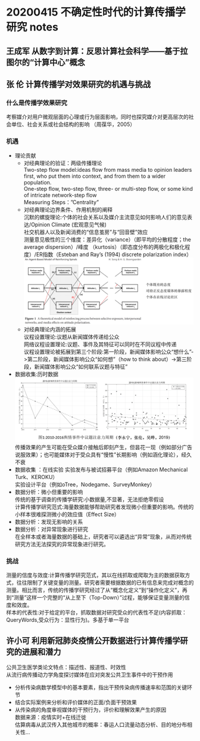 # 20200415 不确定性时代的计算传播学研究 notes
## 王成军   从数字到计算：反思计算社会科学——基于拉图尔的“计算中心”概念




## 张 伦    计算传播学对效果研究的机遇与挑战
### 什么是传播学效果研究
考察媒介对用户微观层面的心理或行为层面影响，同时也探究媒介对更高层次的社会单位、社会关系或社会结构的影响 （周葆华，2005）  
### 机遇
- 理论贡献
  - 对经典理论的验证：两级传播理论   
    Two-step flow model:ideas flow from mass media to opinion leaders first, who put them into context, and from them to a wider population.  
    One-step flow, two-step flow, three- or multi-step flow, or some kind of intricate network-step flow  
    Measuring Steps：”Centrality”
  - 对经典理论边界条件、作用机制的阐释  
    沉默的螺旋理论:个体的社会关系以及媒介主流意见如何影响人们的意见表达/Opinion Climate (宏观意见气候)  
    社交机器人以及新闻消费的“信息茧房”与“回音壁”效应  
    测量意见极性的三个维度：差异化（variance）（即平均的分散程度；the average dispersion）/峰度 （kurtosis）（即态度分布的两极化和极化程度）/ER指数（Esteban and Ray’s (1994) discrete polarization index）  
![img](https://github.com/Kittyuzu1207/Share/blob/master/img/04151.png)
  - 对经典理论内涵的拓展  
    议程设置理论:议题从新闻媒体传递给公众  
    网络议程设置理论:议题、事件及其特征可以同时在不同议程中传递  
    议程设置理论被拓展到第三个阶段:第一阶段，新闻媒体影响公众“想什么”->第二阶段，新闻媒体影响公众“如何想”（how to think
about）->第三阶段，新闻媒体影响公众“如何联系议题与特征”  
- 数据收集:历时数据  
![img](https://github.com/Kittyuzu1207/Share/blob/master/img/04152.png)  
传播效果的产生可能在受众媒介接触后即刻产生，但昙花一现（例如部分广告说服效果）；也可能媒体对于受众具有“慢性”长期影响（例如涵化理论），经久不衰
- 数据收集 ：在线实验
实验发布与被试招募平台（例如Amazon Mechanical Turk、KEROKU）  
实验设计平台（例如oTree，Nodegame、SurveyMonkey）  
- 数据分析：微小但重要的影响  
传统的基于调查的传播学研究:小数据量,不显著，无法拒绝零假设  
计算传播学研究范式:海量数据能够帮助研究者发现微小但重要的影响。传统的小样本很难探测微小的效应值（Effect Size）  
- 数据分析：发现无影响的关系  
- 数据分析：对异常现象进行研究  
在全样本或者海量数据的基础上，研究者可以遴选出“异常”现象，从而对传统研究方法无法探究的异常现象进行研究。  
### 挑战
测量的信度与效度:计算传播学研究范式，其以在线抓取或爬取为主的数据获取方式，往往限制了关键变量的测量。研究者需要根据数据的已有信息来完成对概念的测量。相比而言，传统的传播学研究经过了从“概念化定义”到“操作化定义”，再到“测量”这样一个完整的“从上至下（Top-Down）”过程，能够保证变量测量的信度和效度。  
样本的代表性:对于给定的平台，抓取数据对研究受众的代表性不足(内容抓取： QueryWords,受众行为：显性行为)。多基于单一平台
## 许小可   利用新冠肺炎疫情公开数据进行计算传播学研究的进展和潜力
公共卫生医学类论文特点：描述性、报道性、时效性  
从流行病传播动力学角度探讨媒体在应对突发公共卫生事件中的干预作用    
- 分析传染病数学模型中的基本要素，指出干预传染病传播速率和范围的关键环节  
- 结合实际案例来分析和评价媒体的正面/负面干预效果  
- 从传染病的角度审视媒体的干预行为，评价和理解效果产生的原因  
数据来源：疫情实时+在线迁徙  
估算病毒从武汉传入其他城市的概率：春运人口流量动态分析、目的地分布相关性...  

